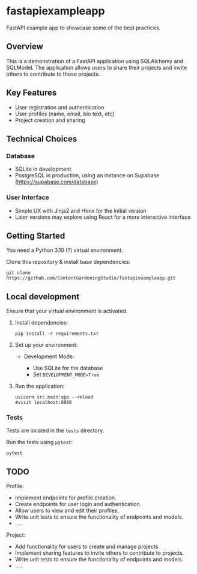 # fastapiexampleapp

FastAPI example app to showcase some of the best practices.

## Overview

This is a demonstration of a FastAPI application using SQLAlchemy and SQLModel. The application allows users to share their projects and invite others to contribute to those projects.

## Key Features

- User registration and authentication
- User profiles (name, email, bio text, etc)
- Project creation and sharing

## Technical Choices

### Database

- SQLite in development
- PostgreSQL in production, using an instance on Supabase (https://supabase.com/database)

### User Interface

- Simple UX with Jinja2 and Htmx for the initial version
- Later versions may explore using React for a more interactive interface

## Getting Started

You need a Python 3.10 (?) virtual environment.

Clone this repository & install base dependencies:

```shell
git clone https://github.com/ContentGardeningStudio/fastapiexampleapp.git
```

## Local development

Ensure that your virtual environment is activated.

1. Install dependencies:

   ```shell
   pip install -r requirements.txt
   ```

2. Set up your environment:

   - Development Mode:

     - Use SQLite for the database
     - Set `DEVELOPMENT_MODE=True`

3. Run the application:

   ```shell
   uvicorn src.main:app --reload
   #visit localhost:8080
   ```

### Tests

Tests are located in the `tests` directory.

Run the tests using `pytest`:

```shell
pytest
```

## TODO

Profile:

- Implement endpoints for profile creation.
- Create endpoints for user login and authentication.
- Allow users to view and edit their profiles.
- Write unit tests to ensure the functionality of endpoints and models.
- .....

Project:

- Add functionality for users to create and manage projects.
- Implement sharing features to invite others to contribute to projects.
- Write unit tests to ensure the functionality of endpoints and models.
- .....
